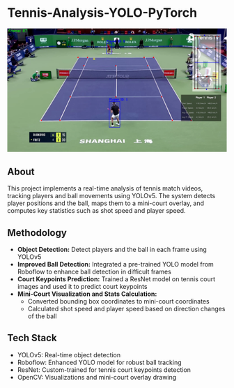 # Tennis-Analysis-YOLO-PyTorch
![Output video frame image](output_videos/output_img_2.png)

## About
This project implements a real-time analysis of tennis match videos, tracking players and ball movements using YOLOv5. The system detects player positions and the ball, maps them to a mini-court overlay, and computes key statistics such as shot speed and player speed.

## Methodology
* **Object Detection:** Detect players and the ball in each frame using YOLOv5
* **Improved Ball Detection:** Integrated a pre-trained YOLO model from Roboflow to enhance ball detection in difficult frames
* **Court Keypoints Prediction:** Trained a ResNet model on tennis court images and used it to predict court keypoints
* **Mini-Court Visualization and Stats Calculation:**
  - Converted bounding box coordinates to mini-court coordinates
  - Calculated shot speed and player speed based on direction changes of the ball

## Tech Stack
* YOLOv5: Real-time object detection
* Roboflow: Enhanced YOLO model for robust ball tracking
* ResNet: Custom-trained for tennis court keypoints detection
* OpenCV: Visualizations and mini-court overlay drawing
